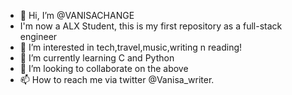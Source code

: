 - 👋 Hi, I’m @VANISACHANGE
- I'm now a ALX Student, this is my first repository as a full-stack engineer
- 👀 I’m interested in tech,travel,music,writing n reading!
- 🌱 I’m currently learning C and Python
- 💞️ I’m looking to collaborate on the above
- 📫 How to reach me via twitter @Vanisa_writer.

<!---
VANISACHANGE/VANISACHANGE is a ✨ special ✨ repository because its `README.md` (this file) appears on your GitHub profile.
You can click the Preview link to take a look at your changes.
--->

